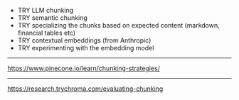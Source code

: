 - TRY LLM chunking
- TRY semantic chunking
- TRY specializing the chunks based on expected content
  (markdown, financial tables etc)
- TRY contextual embeddings (from Anthropic)
- TRY experimenting with the embedding model

---

https://www.pinecone.io/learn/chunking-strategies/

---

https://research.trychroma.com/evaluating-chunking
